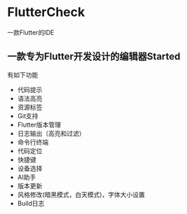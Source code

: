 # FlutterCheck

一款Flutter的IDE

## 一款专为Flutter开发设计的编辑器Started

有如下功能

- 代码提示
- 语法高亮
- 资源标签
- Git支持
- Flutter版本管理
- 日志输出（高亮和过滤）
- 命令行终端
- 代码定位
- 快捷键
- 设备选择
- AI助手
- 版本更新
- 风格修改(暗黑模式，白天模式)，字体大小设置
- Build日志


